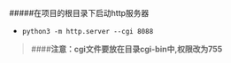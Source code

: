 #####在项目的根目录下启动http服务器
*    `python3 -m http.server --cgi 8088`
    
    
> ####**注意：cgi文件要放在目录cgi-bin中,权限改为755**
